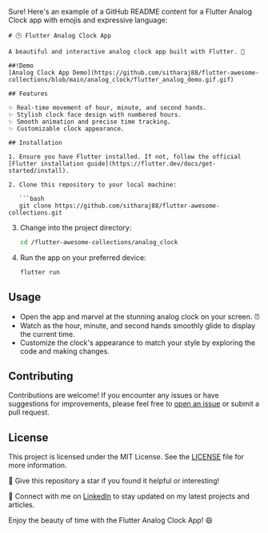 Sure! Here's an example of a GitHub README content for a Flutter Analog Clock app with emojis and expressive language:

```
# 🕒 Flutter Analog Clock App

A beautiful and interactive analog clock app built with Flutter. 🌟

##!Demo
[Analog Clock App Demo](https://github.com/sitharaj88/flutter-awesome-collections/blob/main/analog_clock/flutter_analog_demo.gif.gif)

## Features

✨ Real-time movement of hour, minute, and second hands.
✨ Stylish clock face design with numbered hours.
✨ Smooth animation and precise time tracking.
✨ Customizable clock appearance.

## Installation

1. Ensure you have Flutter installed. If not, follow the official [Flutter installation guide](https://flutter.dev/docs/get-started/install).

2. Clone this repository to your local machine:

   ```bash
   git clone https://github.com/sitharaj88/flutter-awesome-collections.git
   ```

3. Change into the project directory:

   ```bash
   cd /flutter-awesome-collections/analog_clock
   ```

4. Run the app on your preferred device:

   ```bash
   flutter run
   ```

## Usage

- Open the app and marvel at the stunning analog clock on your screen. ⏰
- Watch as the hour, minute, and second hands smoothly glide to display the current time.
- Customize the clock's appearance to match your style by exploring the code and making changes.

## Contributing

Contributions are welcome! If you encounter any issues or have suggestions for improvements, please feel free to [open an issue](https://github.com/sitharaj88/flutter-awesome-collections/issues) or submit a pull request.

## License

This project is licensed under the MIT License. See the [LICENSE](https://github.com/sitharaj88/flutter-awesome-collections/blob/main/LICENSE) file for more information.

🌟 Give this repository a star if you found it helpful or interesting!

🔗 Connect with me on [LinkedIn](https://www.linkedin.com/in/sitharaj08) to stay updated on my latest projects and articles.

Enjoy the beauty of time with the Flutter Analog Clock App! 😄
```
